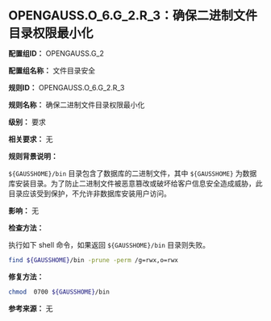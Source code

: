 **<font size="5">OPENGAUSS.O_6.G_2.R_3：确保二进制文件目录权限最小化</font>**

**配置组ID：**
OPENGAUSS.G_2

**配置组名称：**
文件目录安全

**规则ID：**
OPENGAUSS.O_6.G_2.R_3

**规则名称：**
确保二进制文件目录权限最小化

**级别：**
要求

**相关要求：**
无

**规则背景说明：**

`${GAUSSHOME}/bin` 目录包含了数据库的二进制文件，其中 `${GAUSSHOME}` 为数据库安装目录。为了防止二进制文件被恶意篡改或破坏给客户信息安全造成威胁，此目录应该受到保护，不允许非数据库安装用户访问。

**影响：**
无

**检查方法：**

执行如下 shell 命令，如果返回 `${GAUSSHOME}/bin` 目录则失败。

```bash
find ${GAUSSHOME}/bin -prune -perm /g=rwx,o=rwx
```

**修复方法：**

```bash
chmod  0700 ${GAUSSHOME}/bin
```

**参考来源：**
无